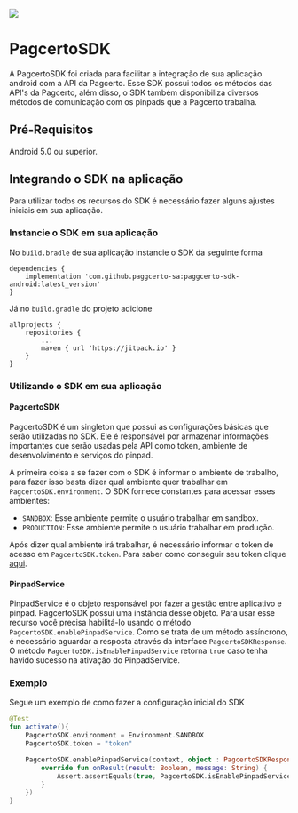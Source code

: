 [![](https://jitpack.io/v/paggcerto-sa/paggcerto-sdk-android.svg)](https://jitpack.io/#paggcerto-sa/paggcerto-sdk-android)

# PagcertoSDK
A PagcertoSDK foi criada para facilitar a integração de sua aplicação android com a API da Pagcerto. Esse SDK possui todos os métodos das API's da Pagcerto, além disso, o SDK também disponibiliza diversos métodos de comunicação com os pinpads que a Pagcerto trabalha.

## Pré-Requisitos
Android 5.0 ou superior.

## Integrando o SDK na aplicação
Para utilizar todos os recursos do SDK é necessário fazer alguns ajustes iniciais em sua aplicação.

### Instancie o SDK em sua aplicação
No ```build.bradle``` de sua aplicação instancie o SDK da seguinte forma
```
dependencies {
    implementation 'com.github.paggcerto-sa:paggcerto-sdk-android:latest_version'
}
```
Já no ```build.gradle``` do projeto adicione
```
allprojects {
	repositories {
		...
		maven { url 'https://jitpack.io' }
	}
}
```

### Utilizando o SDK em sua aplicação

#### PagcertoSDK
PagcertoSDK é um singleton que possui as configurações básicas que serão utilizadas no SDK.
Ele é responsável por armazenar informações importantes que serão usadas pela API como token, ambiente de desenvolvimento e serviços do pinpad.

A primeira coisa a se fazer com o SDK é informar o ambiente de trabalho, para fazer isso basta dizer qual ambiente quer trabalhar em `PagcertoSDK.environment`.
O SDK fornece constantes para acessar esses ambientes:

* ```SANDBOX```: Esse ambiente permite o usuário trabalhar em sandbox.
* ```PRODUCTION```: Esse ambiente permite o usuário trabalhar em produção.

Após dizer qual ambiente irá trabalhar, é necessário informar o token de acesso em `PagcertoSDK.token`. 
Para saber como conseguir seu token clique [aqui](https://desenvolvedor.paggcerto.com.br/v2/account/).

#### PinpadService
PinpadService é o objeto responsável por fazer a gestão entre aplicativo e pinpad. PagcertoSDK possui uma instância desse objeto. Para usar esse recurso você precisa habilitá-lo usando o método `PagcertoSDK.enablePinpadService`. Como se trata de um método assíncrono, é necessário aguardar a resposta através da interface `PagcertoSDKResponse`.
O método `PagcertoSDK.isEnablePinpadService` retorna `true` caso tenha havido sucesso na ativação do PinpadService.

### Exemplo

Segue um exemplo de como fazer a configuração inicial do SDK

```Kotlin
@Test
fun activate(){
    PagcertoSDK.environment = Environment.SANDBOX
    PagcertoSDK.token = "token"

    PagcertoSDK.enablePinpadService(context, object : PagcertoSDKResponse{
        override fun onResult(result: Boolean, message: String) {
            Assert.assertEquals(true, PagcertoSDK.isEnablePinpadService())
        }
    })
}
```
